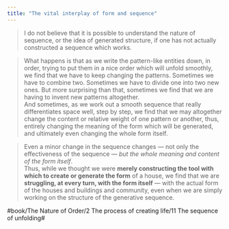 ```yaml
---
title: "The vital interplay of form and sequence"
---
```


> I do not believe that it is possible to understand the nature of sequence, or the idea of generated structure, if one has not actually constructed a sequence which works.  

> What happens is that as we write the pattern-like entities down, in order, trying to put them in a nice order which will unfold smoothly, we find that we have to keep changing the patterns. Sometimes we have to combine two. Sometimes we have to divide one into two new ones. But more surprising than that, sometimes we find that we are having to invent new patterns altogether.  
> And sometimes, as we work out a smooth sequence that really differentiates space well, step by step, we find that we may altogether change the content or relative weight of one pattern or another, thus, entirely changing the meaning of the form which will be generated, and ultimately even changing the whole form itself.  

> Even a minor change in the sequence changes — not only the effectiveness of the sequence — *but the whole meaning and content of the form itself*.  
> Thus, while we thought we were **merely constructing the tool with which to create or generate the form** of a house, we find that we are **struggling, at every turn, with the form itself** — with the actual form of the houses and buildings and community, even when we are simply working on the structure of the generative sequence.  

#book/The Nature of Order/2 The process of creating life/11 The sequence of unfolding#
